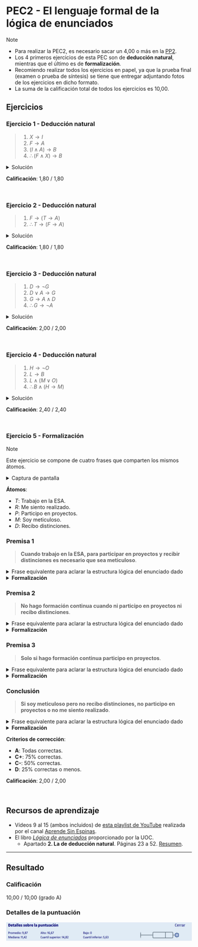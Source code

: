 # PEC2 - El lenguaje formal de la lógica de enunciados

>[!NOTE]
>- Para realizar la PEC2, es necesario sacar un 4,00 o más en la [PP2](pp2).
>- Los 4 primeros ejercicios de esta PEC son de **deducción natural**, mientras que el último es de **formalización**.
>- Recomiendo realizar todos los ejercicios en papel, ya que la prueba final (examen o prueba de síntesis) se tiene que entregar adjuntando fotos de los ejercicios en dicho formato.
>- La suma de la calificación total de todos los ejercicios es 10,00.

## Ejercicios

### Ejercicio 1 - Deducción natural

>1. $X \rightarrow I$
>2. $F \rightarrow A$
>3. $(I \wedge A) \rightarrow B$
>4. $\therefore (F \wedge X) \rightarrow B$

<details>
	<summary>Solución</summary>

![](capturas/1.png)
</details>

**Calificación**: 1,80 / 1,80

<br>

### Ejercicio 2 - Deducción natural

>1. $F \rightarrow (T \rightarrow A)$
>2. $\therefore T \rightarrow (F \rightarrow A)$

<details>
	<summary>Solución</summary>

![](capturas/2.png)
</details>

**Calificación**: 1,80 / 1,80

<br>

### Ejercicio 3 - Deducción natural

>1. $D \rightarrow \neg G$
>2. $D \vee A \rightarrow G$
>3. $G \rightarrow A \wedge D$
>4. $\therefore G \rightarrow \neg A$

<details>
	<summary>Solución</summary>

![](capturas/3.png)
</details>

**Calificación**: 2,00 / 2,00

<br>

### Ejercicio 4 - Deducción natural

>1. $H \rightarrow \neg O$
>2. $L \rightarrow B$
>3. $L \wedge (M \vee O)$
>4. $\therefore B \wedge (H \rightarrow M)$

<details>
	<summary>Solución</summary>

![](capturas/4.png)
</details>

**Calificación**: 2,40 / 2,40

<br>

### Ejercicio 5 - Formalización

>[!NOTE]
>Este ejercicio se compone de cuatro frases que comparten los mismos átomos.

<details>
	<summary>Captura de pantalla</summary>

![](capturas/5.png)
</details>

**Átomos**:
- $T$: Trabajo en la ESA.
- $R$: Me siento realizado.
- $P$: Participo en proyectos.
- $M$: Soy meticuloso.
- $D$: Recibo distinciones.

### Premisa 1

>**Cuando trabajo en la ESA, para participar en proyectos y recibir distinciones es necesario que sea meticuloso**.

<details>
	<summary>Frase equivalente para aclarar la estructura lógica del enunciado dado</summary>

Trabajar en la ESA es **SUFICIENTE** para (ser meticuloso es **NECESARIO** para (participar en proyectos **Y** recibir distinciones))
</details>

<details>
	<summary><strong>Formalización</strong></summary>

$T \rightarrow ((P \wedge D) \rightarrow M)$
</details>

### Premisa 2

>**No hago formación continua cuando ni participo en proyectos ni recibo distinciones**.

<details>
	<summary>Frase equivalente para aclarar la estructura lógica del enunciado dado</summary>

(**NO** participar en proyectos **Y NO** recibir distinciones) es **SUFICIENTE** para no hacer formación continua
</details>

<details>
	<summary><strong>Formalización</strong></summary>

$(\neg P \wedge \neg D) \rightarrow \neg F$
</details>

### Premisa 3

>**Solo si hago formación continua participo en proyectos**.

<details>
	<summary>Frase equivalente para aclarar la estructura lógica del enunciado dado</summary>

Hacer formación continua es **NECESARIO** para participar en proyectos
</details>

<details>
	<summary><strong>Formalización</strong></summary>

$P \rightarrow F$
</details>

### Conclusión

>**Si soy meticuloso pero no recibo distinciones, no participo en proyectos o no me siento realizado**.

<details>
	<summary>Frase equivalente para aclarar la estructura lógica del enunciado dado</summary>

Ser meticuloso **Y NO** recibir distinciones es **SUFICIENTE** para **NO** participar en proyectos **O NO** sentirme realizado
</details>

<details>
	<summary><strong>Formalización</strong></summary>

$(M \wedge \neg D) \rightarrow (\neg P \vee \neg R)$
</details>

**Criterios de corrección**:
- **A**: Todas correctas.
- **C+**: 75% correctas.
- **C-**: 50% correctas.
- **D**: 25% correctas o menos.

**Calificación**: 2,00 / 2,00

<br>

## Recursos de aprendizaje

- Vídeos 9 al 15 (ambos incluidos) de [esta playlist de YouTube](https://www.youtube.com/playlist?list=PLX3CfQWn-1E1MpqMS_CWzbSSiY7hgOhtA) realizada por el canal [Aprende Sin Espinas](https://www.youtube.com/@AprendeSinEspinas).
- El libro [_Lógica de enunciados_](http://cvapp.uoc.edu/autors/MostraPDFMaterialAction.do?id=265957&hash=f4eec8d6f2470281eeabfd721755d26ab5429e0b8fd1581689cea334dc3dd6a5) proporcionado por la UOC.
	- Apartado **2. La de deducción natural**. Páginas 23 a 52. [Resumen](recursos/README.md).

---

## Resultado

### Calificación

10,00 / 10,00 (grado A)


### Detalles de la puntuación

![](detalles_puntuacion.png)